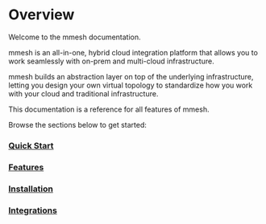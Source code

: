 # Overview

Welcome to the mmesh documentation.

mmesh is an all-in-one, hybrid cloud integration platform that allows you to work seamlessly with on-prem and multi-cloud infrastructure.

mmesh builds an abstraction layer on top of the underlying infrastructure, letting you design your own virtual topology to standardize how you work with your cloud and traditional infrastructure.

This documentation is a reference for all features of mmesh.

Browse the sections below to get started:

### [Quick Start](/docs/platform/getting-started/quickstart/)

### [Features](/docs/platform/getting-started/features/)

### [Installation](/docs/platform/installation/overview/)

### [Integrations](/docs/platform/getting-started/integrations/)
